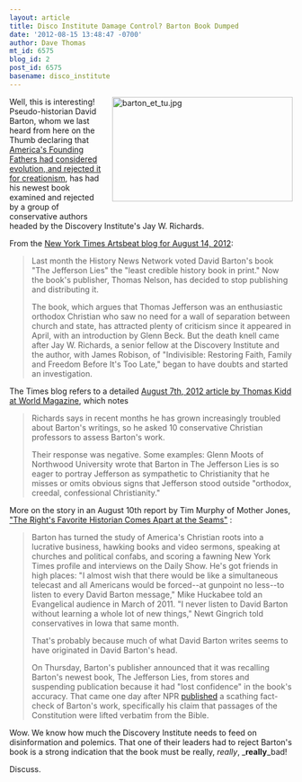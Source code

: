 ```yaml
---
layout: article
title: Disco Institute Damage Control? Barton Book Dumped
date: '2012-08-15 13:48:47 -0700'
author: Dave Thomas
mt_id: 6575
blog_id: 2
post_id: 6575
basename: disco_institute
---
```

<img src="{{ site.baseurl }}/uploads/2012/barton_et_tu.jpg" alt="barton_et_tu.jpg" width="321" height="186" style="float: right; margin: 0 0 20px 20px;" class="mt-image-right" />

Well, this is interesting! Pseudo-historian David Barton, whom we last heard from here on the Thumb declaring that [America's Founding Fathers had considered evolution, and rejected it for creationism](http://pandasthumb.org/archives/2011/06/barton-founding.html), has had his newest book examined and rejected by a group of conservative authors headed by the Discovery Institute's Jay W. Richards.

From the [New York Times Artsbeat blog for August 14, 2012](http://artsbeat.blogs.nytimes.com/2012/08/14/hard-truth-for-author-publisher-pulls-the-jefferson-lies/):

> Last month the History News Network voted David Barton's book "The Jefferson Lies" the "least credible history book in print." Now the book's publisher, Thomas Nelson, has decided to stop publishing and distributing it.
> 
> The book, which argues that Thomas Jefferson was an enthusiastic orthodox Christian who saw no need for a wall of separation between church and state, has attracted plenty of criticism since it appeared in April, with an introduction by Glenn Beck. But the death knell came after Jay W. Richards, a senior fellow at the Discovery Institute and the author, with James Robison, of "Indivisible: Restoring Faith, Family and Freedom Before It's Too Late," began to have doubts and started an investigation.

The Times blog refers to a detailed [August 7th, 2012 article by Thomas Kidd at World Magazine](http://www.worldmag.com/articles/19837), which notes 

> Richards says in recent months he has grown increasingly troubled about Barton's writings, so he asked 10 conservative Christian professors to assess Barton's work.
> 
> Their response was negative. Some examples: Glenn Moots of Northwood University wrote that Barton in The Jefferson Lies is so eager to portray Jefferson as sympathetic to Christianity that he misses or omits obvious signs that Jefferson stood outside "orthodox, creedal, confessional Christianity."

More on the story in an August 10th report by Tim Murphy of Mother Jones, ["The Right's Favorite Historian Comes Apart at the Seams"](http://www.motherjones.com/mojo/2012/08/how-religious-rights-favorite-historian-fell-apart) :

> Barton has turned the study of America's Christian roots into a lucrative business, hawking books and video sermons, speaking at churches and political confabs, and scoring a fawning New York Times profile and interviews on the Daily Show. He's got friends in high places: "I almost wish that there would be like a simultaneous telecast and all Americans would be forced--at gunpoint no less--to listen to every David Barton message," Mike Huckabee told an Evangelical audience in March of 2011. "I never listen to David Barton without learning a whole lot of new things," Newt Gingrich told conservatives in Iowa that same month.
> 
> That's probably because much of what David Barton writes seems to have originated in David Barton's head.
> 
> On Thursday, Barton's publisher announced that it was recalling Barton's newest book, The Jefferson Lies, from stores and suspending publication because it had "lost confidence" in the book's accuracy. That came one day after NPR [published](http://www.npr.org/2012/08/08/157754542/the-most-influential-evangelist-youve-never-heard-of) a scathing fact-check of Barton's work, specifically his claim that passages of the Constitution were lifted verbatim from the Bible.

Wow.  We know how much the Discovery Institute needs to feed on disinformation and polemics.  That one of their leaders had to reject Barton's book is a strong indication that the book must be really, _really_, _**really**_bad! 

Discuss.
